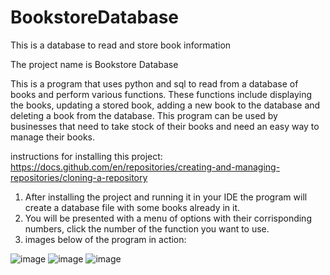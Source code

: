 # BookstoreDatabase
This is a database to read and store book information

The project name is Bookstore Database

This is a program that uses python and sql to read from a database of books and perform various functions. These functions include displaying the books, updating a stored book, adding a new book to the database and deleting a book from the database.
This program can be used by businesses that need to take stock of their books and need an easy way to manage their books.

instructions for installing this project: https://docs.github.com/en/repositories/creating-and-managing-repositories/cloning-a-repository

1. After installing the project and running it in your IDE the program will create a database file with some books already in it.
2. You will be presented with a menu of options with their corrisponding numbers, click the number of the function you want to use.
3. images below of the program in action:

![image](https://github.com/KaiSwanepoel/BookstoreDatabase/assets/171057453/c4baa92b-425c-4cf2-abe8-06a36a006f67)
![image](https://github.com/KaiSwanepoel/BookstoreDatabase/assets/171057453/49682027-c626-4d30-9d20-15048c2603e2)
![image](https://github.com/KaiSwanepoel/BookstoreDatabase/assets/171057453/ba355ae4-6dcf-4748-b73d-46d124c0a6b4)
